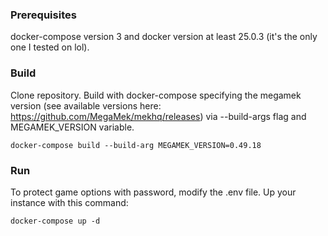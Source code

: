### Prerequisites

docker-compose version 3 and docker version at least 25.0.3 (it's the only one I tested on lol).

### Build

Clone repository. Build with docker-compose specifying the megamek version (see available versions here: https://github.com/MegaMek/mekhq/releases) via --build-args flag and MEGAMEK_VERSION variable.

`docker-compose build --build-arg MEGAMEK_VERSION=0.49.18`

### Run

To protect game options with password, modify the .env file. Up your instance with this command:

`docker-compose up -d`
